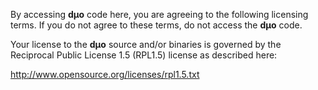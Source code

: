 By accessing **dµo** code here, you are agreeing to the following licensing terms.
If you do not agree to these terms, do not access the **dµo** code.

Your license to the **dµo** source and/or binaries is governed by the Reciprocal Public License 1.5 (RPL1.5) license as described here: 

http://www.opensource.org/licenses/rpl1.5.txt

